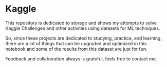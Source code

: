 # Kaggle

This repository is dedicated to storage and shows my attempts to solve Kaggle Challenges and other activities using datasets for ML techniques.


So, since these projects are dedicated to studying, practice, and learning, there are a lot of things that can be upgraded and optimized in this notebook and some of the results from this dataset are just for fun.


Feedback and collaboration always is grateful, feels free to contact me.


